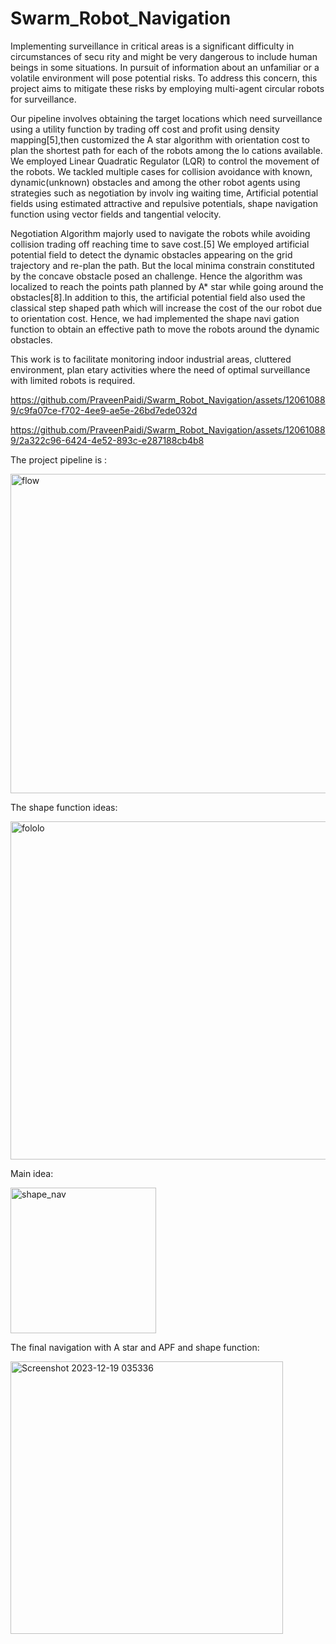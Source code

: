 # Swarm_Robot_Navigation

 Implementing surveillance in critical areas is a significant difficulty in circumstances of secu
rity and might be very dangerous to include human beings in some situations. In pursuit of
 information about an unfamiliar or a volatile environment will pose potential risks. To address
 this concern, this project aims to mitigate these risks by employing multi-agent circular robots
 for surveillance.
 
 Our pipeline involves obtaining the target locations which need surveillance using a utility
 function by trading off cost and profit using density mapping[5],then customized the A star
 algorithm with orientation cost to plan the shortest path for each of the robots among the lo
cations available. We employed Linear Quadratic Regulator (LQR) to control the movement of
 the robots. We tackled multiple cases for collision avoidance with known, dynamic(unknown)
 obstacles and among the other robot agents using strategies such as negotiation by involv
ing waiting time, Artificial potential fields using estimated attractive and repulsive potentials,
 shape navigation function using vector fields and tangential velocity.
 
 Negotiation Algorithm majorly used to navigate the robots while avoiding collision trading
 off reaching time to save cost.[5] We employed artificial potential field to detect the dynamic
 obstacles appearing on the grid trajectory and re-plan the path. But the local minima constrain
 constituted by the concave obstacle posed an challenge. Hence the algorithm was localized to
 reach the points path planned by A* star while going around the obstacles[8].In addition to
 this, the artificial potential field  also used the classical step shaped path which will increase
 the cost of the our robot due to orientation cost. Hence, we had implemented the shape navi
gation function to obtain an effective path to move the robots around the dynamic obstacles.

 This work is to facilitate monitoring indoor industrial areas, cluttered environment, plan
etary activities where the need of optimal surveillance with limited robots is required.



https://github.com/PraveenPaidi/Swarm_Robot_Navigation/assets/120610889/c9fa07ce-f702-4ee9-ae5e-26bd7ede032d



https://github.com/PraveenPaidi/Swarm_Robot_Navigation/assets/120610889/2a322c96-6424-4e52-893c-e287188cb4b8



The project pipeline is :

<img width="511" alt="flow" src="https://github.com/PraveenPaidi/Swarm_Robot_Navigation/assets/120610889/7fed3ab5-f0b4-427f-bff2-17e1909d520c">

The shape function ideas:


<img width="541" alt="fololo" src="https://github.com/PraveenPaidi/Swarm_Robot_Navigation/assets/120610889/69c7d63c-984c-492b-bcf0-15ee0e1c18cc">

Main idea:

<img width="233" alt="shape_nav" src="https://github.com/PraveenPaidi/Swarm_Robot_Navigation/assets/120610889/6852ef2e-2a27-4900-97cf-bb5f744de869">

The final navigation with A star and APF and shape function:


<img width="436" alt="Screenshot 2023-12-19 035336" src="https://github.com/PraveenPaidi/Swarm_Robot_Navigation/assets/120610889/f38c6f3a-403c-4be9-9bc7-e654b96800cd">






